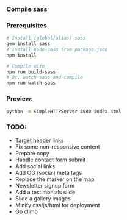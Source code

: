 ### Compile sass

### Prerequisites

```bash
# Install (global/alias) sass
gem install sass
# Install node-sass from package.json
npm install
```

```bash
# Compile with
npm run build-sass
# Or, watch sass and compile
npm run watch-sass
```

### Preview:

```bash
python -m SimpleHTTPServer 8080 index.html        
```

### TODO:

- Target header links
- Fix some non-responsive content
- Prepare copy
- Handle contact form submit
- Add social links
- Add OG (social) meta tags
- Replace the marker on the map
- Newsletter signup form
- Add a testimonials slide
- Slide a gallery images
- Minify css/js/html for deployment
- Go climb
